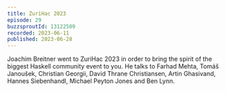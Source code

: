 ```yaml
---
title: ZuriHac 2023
episode: 29
buzzsproutId: 13122509
recorded: 2023-06-11
published: 2023-06-28
---
```


Joachim Breitner went to ZuriHac 2023 in order to bring the spirit of the biggest Haskell community event to you. He talks to Farhad Mehta, Tomáš Janoušek, Christian Georgii, David Thrane Christiansen, Artin Ghasivand, Hannes Siebenhandl, Michael Peyton Jones and Ben Lynn.
